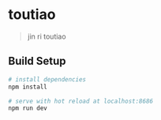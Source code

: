 # toutiao

> jin ri toutiao

## Build Setup

``` bash
# install dependencies
npm install

# serve with hot reload at localhost:8686
npm run dev
